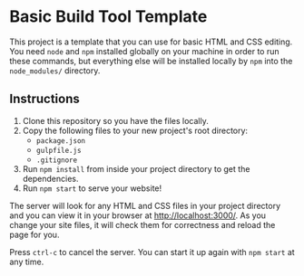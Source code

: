 # Basic Build Tool Template

This project is a template that you can use for basic HTML and CSS editing. You need `node` and `npm` installed globally on your machine in order to run these commands, but everything else will be installed locally by `npm` into the `node_modules/` directory.


## Instructions

1. Clone this repository so you have the files locally.
2. Copy the following files to your new project's root directory:
     * `package.json`
     * `gulpfile.js`
     * `.gitignore`
3. Run `npm install` from inside your project directory to get the dependencies.
4. Run `npm start` to serve your website!

The server will look for any HTML and CSS files in your project directory and you can view it in your browser at [http://localhost:3000/](). As you change your site files, it will check them for correctness and reload the page for you.

Press `ctrl-c` to cancel the server. You can start it up again with `npm start` at any time.
